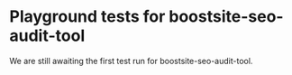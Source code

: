 # Playground tests for boostsite-seo-audit-tool
We are still awaiting the first test run for boostsite-seo-audit-tool.
